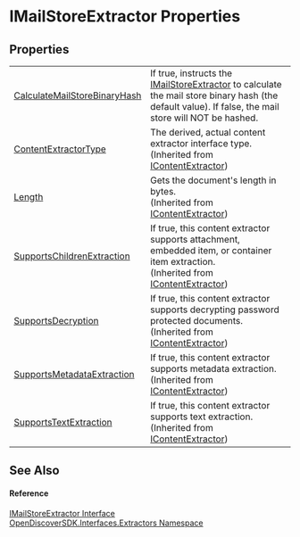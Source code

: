 # IMailStoreExtractor Properties




## Properties
<table>
<tr>
<td><a href="6b82c634-a1d4-57b1-4488-5cfdace4264e">CalculateMailStoreBinaryHash</a></td>
<td>If true, instructs the <a href="b6b002d9-7dfa-acce-2221-db203d4ffcfa">IMailStoreExtractor</a> to calculate the mail store binary hash (the default value). If false, the mail store will NOT be hashed.</td></tr>
<tr>
<td><a href="7e5a4e4e-e9b6-73cc-6a6a-55a3c97ed0f7">ContentExtractorType</a></td>
<td>The derived, actual content extractor interface type.<br />(Inherited from <a href="94fa03c2-ad71-ecdc-48b0-48fb7ff40e45">IContentExtractor</a>)</td></tr>
<tr>
<td><a href="ffa7eb8f-f7d8-bab5-57d5-63a3a93ff661">Length</a></td>
<td>Gets the document's length in bytes.<br />(Inherited from <a href="94fa03c2-ad71-ecdc-48b0-48fb7ff40e45">IContentExtractor</a>)</td></tr>
<tr>
<td><a href="64185674-96db-95a5-4531-f7a355b6251b">SupportsChildrenExtraction</a></td>
<td>If true, this content extractor supports attachment, embedded item, or container item extraction.<br />(Inherited from <a href="94fa03c2-ad71-ecdc-48b0-48fb7ff40e45">IContentExtractor</a>)</td></tr>
<tr>
<td><a href="2e0a7ef6-472c-13b5-1f7b-d74d88c2575c">SupportsDecryption</a></td>
<td>If true, this content extractor supports decrypting password protected documents.<br />(Inherited from <a href="94fa03c2-ad71-ecdc-48b0-48fb7ff40e45">IContentExtractor</a>)</td></tr>
<tr>
<td><a href="acceb8ba-eb46-13ad-a520-e1058ed447bb">SupportsMetadataExtraction</a></td>
<td>If true, this content extractor supports metadata extraction.<br />(Inherited from <a href="94fa03c2-ad71-ecdc-48b0-48fb7ff40e45">IContentExtractor</a>)</td></tr>
<tr>
<td><a href="080f604d-af95-717e-61e3-5b7e3848e1f8">SupportsTextExtraction</a></td>
<td>If true, this content extractor supports text extraction.<br />(Inherited from <a href="94fa03c2-ad71-ecdc-48b0-48fb7ff40e45">IContentExtractor</a>)</td></tr>
</table>

## See Also


#### Reference
<a href="b6b002d9-7dfa-acce-2221-db203d4ffcfa">IMailStoreExtractor Interface</a>  
<a href="66cb506c-7b83-62d0-4a83-d345a647f76a">OpenDiscoverSDK.Interfaces.Extractors Namespace</a>  
